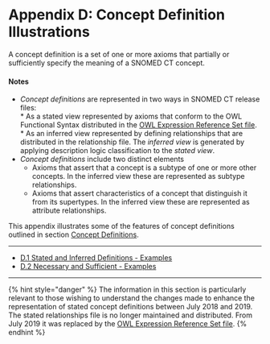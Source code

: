# Appendix D: Concept Definition Illustrations

A concept definition is a set of one or more axioms that partially or sufficiently specify the meaning of a SNOMED CT concept.

#### Notes

* _Concept definitions_ are represented in two ways in SNOMED CT release files:\
  \* As a stated view represented by axioms that conform to the OWL Functional Syntax distributed in the [OWL Expression Reference Set file](../appendix-b.-specification-reference-information/o/owl-expression-reference-set-file.md).\
  \* As an inferred view represented by defining relationships that are distributed in the relationship file. The _inferred view_ is generated by applying description logic classification to the _stated view_.
* _Concept definitions_ include two distinct elements
  * Axioms that assert that a concept is a subtype of one or more other concepts. In the inferred view these are represented as subtype relationships.
  * Axioms that assert characteristics of a concept that distinguish it from its supertypes. In the inferred view these are represented as attribute relationships.

This appendix illustrates some of the features of concept definitions outlined in section [Concept Definitions](<../../2 snomed-ct-logical-model/2.3 concept-definitions/>).

***

* [D.1 Stated and Inferred Definitions - Examples](d1-stated-and-inferred-definitions-examples.md)
* [D.2 Necessary and Sufficient - Examples](d2-necessary-and-sufficient-examples.md)

***

{% hint style="danger" %}
The information in this section is particularly relevant to those wishing to understand the changes made to enhance the representation of stated concept definitions between July 2018 and 2019.  The stated relationships file is no longer maintained and distributed. From July 2019 it was replaced by the [OWL Expression Reference Set file](https://snomed-international.gitbook.io/uat-snomed-international-docs/kdfQQ4zexrP8YsnhBh12/specifications/snomed-ct-release-file-specification/appendices/appendix-b.-specification-reference-information/o/owl-expression-reference-set-file).
{% endhint %}
